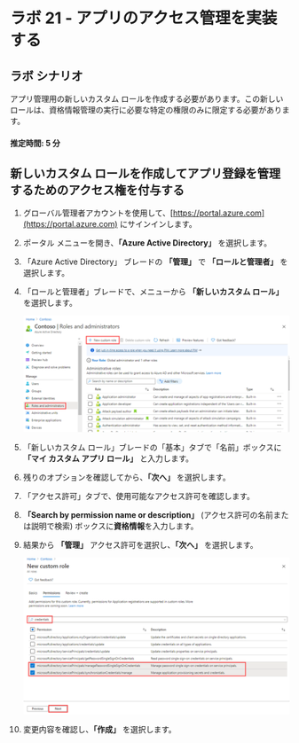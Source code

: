 ﻿---
lab:
    title: '21 - 新しいカスタム ロールを作成してアプリ登録を管理するためのアクセス権を付与する'
    learning path: '03'
    module: 'モジュール 01 - SSO 用エンタープライズ アプリの統合の計画と設計を行う'
---

# ラボ 21 - アプリのアクセス管理を実装する

## ラボ シナリオ

アプリ管理用の新しいカスタム ロールを作成する必要があります。この新しいロールは、資格情報管理の実行に必要な特定の権限のみに限定する必要があります。

#### 推定時間: 5 分

## 新しいカスタム ロールを作成してアプリ登録を管理するためのアクセス権を付与する

1. グローバル管理者アカウントを使用して、[https://portal.azure.com](https://portal.azure.com) にサインインします。

1. ポータル メニューを開き、**「Azure Active Directory」** を選択します。

1. 「Azure Active Directory」 ブレードの **「管理」** で **「ロールと管理者」** を選択します。

1. 「ロールと管理者」ブレードで、メニューから **「新しいカスタム ロール」** を選択します。

    ![「新しいカスタム ロール」メニュー オプションが強調表示されている「ロールと管理者」ブレードを表示している画面イメージ](./media/lp3-mod1-new-custom-role.png)

1. 「新しいカスタム ロール」ブレードの「基本」タブで「名前」ボックスに **「マイ カスタム アプリ ロール」** と入力します。

1. 残りのオプションを確認してから、**「次へ」** を選択します。

1. 「アクセス許可」タブで、使用可能なアクセス許可を確認します。

1. **「Search by permission name or description」** (アクセス許可の名前または説明で検索) ボックスに**資格情報**を入力します。

1. 結果から **「管理」** アクセス許可を選択し、**「次へ」** を選択します。

    ![検索、アクセス許可の管理、「次へ」が強調表示された「新しいカスタム ロールのアクセス許可」タブを表示している画面イメージ](./media/lp3-mod1-custom-role-permissions.png)

1. 変更内容を確認し、**「作成」** を選択します。

